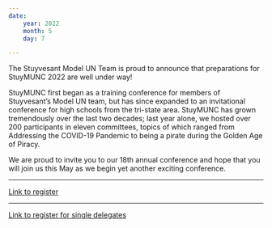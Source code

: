 ```yaml
---
date:
    year: 2022
    month: 5
    day: 7

---
```

The Stuyvesant Model UN Team is proud to announce that preparations for StuyMUNC 2022 are well under way!

StuyMUNC first began as a training conference for members of Stuyvesant’s Model UN team, but has since expanded to an invitational conference for high schools from the tri-state area. StuyMUNC has grown tremendously over the last two decades; last year alone, we hosted over 200 participants in eleven committees, topics of which ranged from Addressing the COVID-19 Pandemic to being a pirate during the Golden Age of Piracy.

We are proud to invite you to our 18th annual conference and hope that you will join us this May as we begin yet another exciting conference.

---
[Link to register](https://forms.gle/DEwEc24FqHegMy329)

---
[Link to register for single delegates](https://forms.gle/YxB4vNgEF3hFrWo1A)

